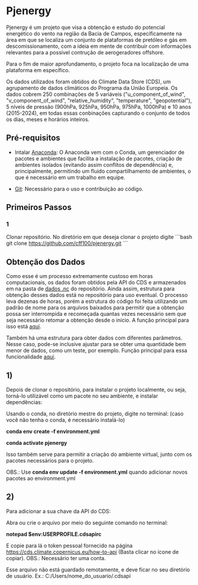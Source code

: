 # Pjenergy

Pjenergy é um projeto que visa a obtenção e estudo do potencial energético do vento na região da Bacia de Campos, especificamente na área em que se localiza um conjunto de plataformas de pretóleo e gás em descomissionamento, com a ideia em mente de contribuir com informações relevantes para a possível contrução de aerogeradores offshore. 

Para o fim de maior aprofundamento, o projeto foca na localização de uma plataforma em específico.

Os dados utilizados foram obtidos do Climate Data Store (CDS), um agrupamento de dados climáticos do Programa da União Europeia. Os dados cobrem 250 combinações de 5 variáveis ("u_component_of_wind", "v_component_of_wind", "relative_humidity", "temperature", "geopotential"), 5 níveis de pressão (900hPa, 925hPa, 950hPa, 975hPa, 1000hPa) e 10 anos (2015-2024), em todas essas conbinações capturando o conjunto de todos os dias, meses e horários inteiros.

## Pré-requisitos

- Intalar [Anaconda](https://anaconda.org/anaconda/anaconda-navigator): O Anaconda vem com o Conda, um gerenciador de pacotes e ambientes que facilita a instalação de pacotes, criação de ambientes isolados (evitando assim conflitos de dependência) e, principalmente, permitindo um fluido compartilhamento de ambientes, o que é necessário em um trabalho em equipe.

- [Git](https://git-scm.com/downloads): Necessário para o uso e contribuição ao código.

## Primeiros Passos

### 1

Clonar repositório. No diretório em que deseja clonar o projeto digite 
´´´bash
git clone https://github.com/cff100/pjenergy.git
´´´

## Obtenção dos Dados

Como esse é um processo extremamente custoso em horas computacionais, os dados foram obtidos pela API do CDS e armazenados em na pasta de [dados .nc](data/nc_files/) do repositório. Ainda assim, estrutura para obtenção desses dados está no repositório para uso eventual. O processo leva dezenas de horas, porém a estrutura do código foi feita utilizando um padrão de nome para os arquivos baixados para permitir que a obtenção possa ser interrompida e recomeçada quantas vezes necessário sem que seja necessário retomar a obtenção desde o início. A função principal para isso está [aqui](src/main/obtem_arquivos_nc_padrao.py). 

Também há uma estrutura para obter dados com diferentes parâmetros. Nesse caso, pode-se inclusive ajustar para se obter uma quantidade bem menor de dados, como um teste, por exemplo. Função principal para essa funcionalidade [aqui](src/main/obtem_arquivos_nc_padrao.py).

## 1) 
Depois de clonar o repositório, para instalar o projeto localmente, ou seja, torná-lo utilizável como um pacote no seu ambiente, e instalar dependências: 

Usando o conda, no diretório mestre do projeto, digite no terminal:
(caso você não tenha o conda, é necessário instalá-lo)

**conda env create -f environment.yml** 

**conda activate pjenergy**

Isso também serve para permitir a criação do ambiente virtual, junto com os pacotes necessários para o projeto.

OBS.: Use **conda env update -f environment.yml** quando adicionar novos pacotes ao environment.yml


## 2)
Para adicionar a sua chave da API do CDS:

Abra ou crie o arquivo por meio do seguinte comando no terminal:

**notepad $env:USERPROFILE\.cdsapirc**

E copie para lá o token pessoal fornecido na página https://cds.climate.copernicus.eu/how-to-api (Basta clicar no ícone de copiar). OBS.: Necessário ter uma conta.

Esse arquivo não está guardado remotamente, e deve ficar no seu diretório de usuário. Ex.: C:/Users/nome_do_usuario/.cdsapi

